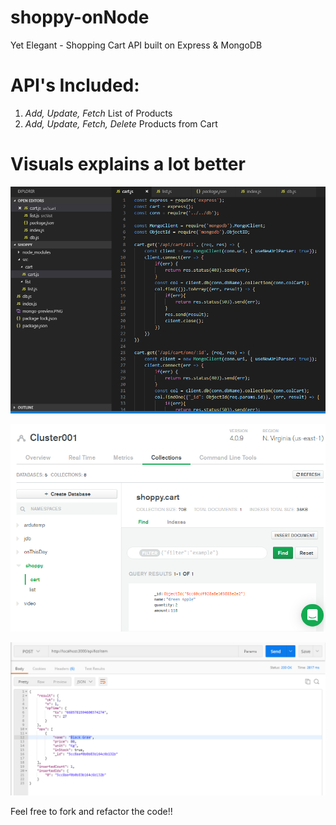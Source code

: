 # shoppy-onNode
Yet Elegant - Shopping Cart API built on Express &amp; MongoDB

# API's Included:
1. *Add, Update, Fetch* List of Products
2. *Add, Update, Fetch, Delete* Products from Cart

# Visuals explains a lot better

![Preview](https://github.com/jayand017/shoppy-onNode/blob/master/express-api-preview.PNG)

![Preview](https://github.com/jayand017/shoppy-onNode/blob/master/mongo-preview.PNG)

![Preview](https://github.com/jayand017/shoppy-onNode/blob/master/postman-preview.PNG)

Feel free to fork and refactor the code!!

